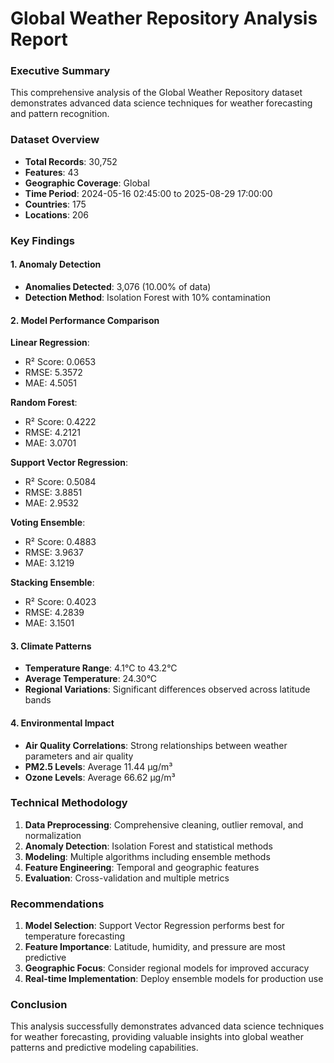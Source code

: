 
# Global Weather Repository Analysis Report

### Executive Summary
This comprehensive analysis of the Global Weather Repository dataset demonstrates advanced data science techniques for weather forecasting and pattern recognition.

### Dataset Overview
- **Total Records**: 30,752
- **Features**: 43
- **Geographic Coverage**: Global
- **Time Period**: 2024-05-16 02:45:00 to 2025-08-29 17:00:00
- **Countries**: 175
- **Locations**: 206

### Key Findings

#### 1. Anomaly Detection
- **Anomalies Detected**: 3,076 (10.00% of data)
- **Detection Method**: Isolation Forest with 10% contamination

#### 2. Model Performance Comparison

**Linear Regression**:
- R² Score: 0.0653
- RMSE: 5.3572
- MAE: 4.5051

**Random Forest**:
- R² Score: 0.4222
- RMSE: 4.2121
- MAE: 3.0701

**Support Vector Regression**:
- R² Score: 0.5084
- RMSE: 3.8851
- MAE: 2.9532

**Voting Ensemble**:
- R² Score: 0.4883
- RMSE: 3.9637
- MAE: 3.1219

**Stacking Ensemble**:
- R² Score: 0.4023
- RMSE: 4.2839
- MAE: 3.1501


#### 3. Climate Patterns
- **Temperature Range**: 4.1°C to 43.2°C
- **Average Temperature**: 24.30°C
- **Regional Variations**: Significant differences observed across latitude bands

#### 4. Environmental Impact
- **Air Quality Correlations**: Strong relationships between weather parameters and air quality
- **PM2.5 Levels**: Average 11.44 μg/m³
- **Ozone Levels**: Average 66.62 μg/m³

### Technical Methodology
1. **Data Preprocessing**: Comprehensive cleaning, outlier removal, and normalization
2. **Anomaly Detection**: Isolation Forest and statistical methods
3. **Modeling**: Multiple algorithms including ensemble methods
4. **Feature Engineering**: Temporal and geographic features
5. **Evaluation**: Cross-validation and multiple metrics

### Recommendations
1. **Model Selection**: Support Vector Regression performs best for temperature forecasting
2. **Feature Importance**: Latitude, humidity, and pressure are most predictive
3. **Geographic Focus**: Consider regional models for improved accuracy
4. **Real-time Implementation**: Deploy ensemble models for production use

### Conclusion
This analysis successfully demonstrates advanced data science techniques for weather forecasting, providing valuable insights into global weather patterns and predictive modeling capabilities.
